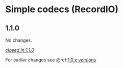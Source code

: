 # Simple codecs (RecordIO)

## 1.1.0

No changes.

[*closed in 1.1.0*](https://github.com/akka/alpakka/issues?q=is%3Aclosed+milestone%3A1.1.0+label%3Ap%3Arecordio)

For earlier changes see @ref:[1.0.x versions](../1.0.x/simple-codecs.md)
